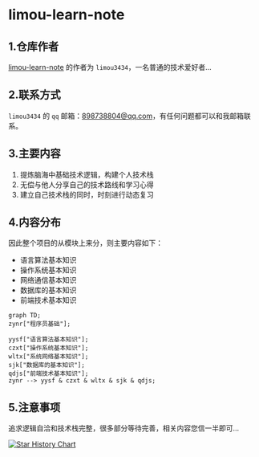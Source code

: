 # limou-learn-note

## 1.仓库作者

[limou-learn-note](https://gitee.com/limou3434/limou-learn-note/) 的作者为 `limou3434`，一名普通的技术爱好者...

## 2.联系方式

`limou3434` 的 `qq` 邮箱：898738804@qq.com，有任何问题都可以和我邮箱联系。

## 3.主要内容

1.   提炼脑海中基础技术逻辑，构建个人技术栈
2.   无偿与他人分享自己的技术路线和学习心得
3.   建立自己技术栈的同时，时刻进行动态复习

## 4.内容分布

因此整个项目的从模块上来分，则主要内容如下：

-   语言算法基本知识
-   操作系统基本知识
-   网络通信基本知识
-   数据库的基本知识
-   前端技术基本知识

```mermaid
graph TD;
zynr["程序员基础"];

yysf["语言算法基本知识"];
czxt["操作系统基本知识"];
wltx["系统网络基本知识"];
sjk["数据库的基本知识"];
qdjs["前端技术基本知识"];
zynr --> yysf & czxt & wltx & sjk & qdjs;
```

## 5.注意事项

追求逻辑自洽和技术栈完整，很多部分等待完善，相关内容您信一半即可... 

[![Star History Chart](https://api.star-history.com/svg?repos=xiaogithubooo/LimouLearnNote&type=Date)](https://star-history.com/#xiaogithubooo/LimouLearnNote&Date)
